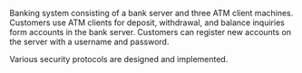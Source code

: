 Banking system consisting of a bank server and three ATM client machines. Customers use ATM clients for deposit, withdrawal, and balance inquiries form accounts in the bank server. Customers can register new accounts on the server with a username and password.

Various security protocols are designed and implemented.
